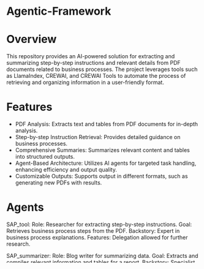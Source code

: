 # Agentic-Framework

# Overview

This repository provides an AI-powered solution for extracting and summarizing step-by-step instructions and relevant details from PDF documents related to business processes. The project leverages tools such as LlamaIndex, CREWAI, and CREWAI Tools to automate the process of retrieving and organizing information in a user-friendly format.

# Features

- PDF Analysis: Extracts text and tables from PDF documents for in-depth analysis.
- Step-by-step Instruction Retrieval: Provides detailed guidance on business processes.
- Comprehensive Summaries: Summarizes relevant content and tables into structured outputs.
- Agent-Based Architecture: Utilizes AI agents for targeted task handling, enhancing efficiency and output quality.
- Customizable Outputs: Supports output in different formats, such as generating new PDFs with results.

# Agents

SAP_tool:
Role: Researcher for extracting step-by-step instructions.
Goal: Retrieves business process steps from the PDF.
Backstory: Expert in business process explanations.
Features: Delegation allowed for further research.

SAP_summarizer:
Role: Blog writer for summarizing data.
Goal: Extracts and compiles relevant information and tables for a report.
Backstory: Specialist in creating detailed business process analyses.

Tasks:
Research Task: Extracts detailed steps for executing the specified business process.
Write Task: Summarizes the extracted information and tables into a comprehensive document.
